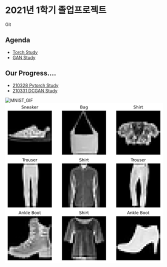 
# 2021년 1학기 졸업프로젝트

Git  

## Agenda  
- [Torch Study](https://github.com/KNU-BrainAI-Capstone2021/CaptainGyu/tree/main/torch_train)
- [GAN Study](https://github.com/KNU-BrainAI-Capstone2021/CaptainGyu/tree/main/paper)


## Our Progress....

- [210328 Pytorch Study](https://github.com/KNU-BrainAI-Capstone2021/CaptainGyu/tree/main/vanila_gan)  
- [210331 DCGAN Study](https://github.com/KNU-BrainAI-Capstone2021/CaptainGyu/blob/main/paper/1511.06434.pdf)


![MNIST_GIF](./img/generator_images.gif)  
![Torch_Study](./img/FashionMNIST.png)

</table>
